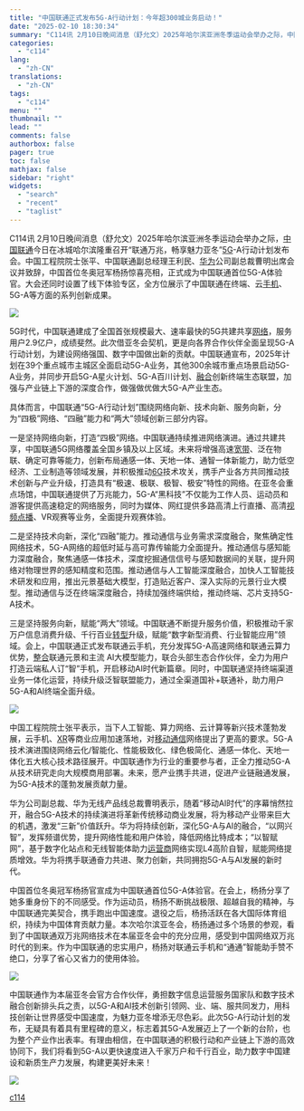 ```yaml
---
title: "中国联通正式发布5G-A行动计划：今年超300城业务启动！"
date: "2025-02-10 18:30:34"
summary: "C114讯 2月10日晚间消息（舒允文）2025年哈尔滨亚洲冬季运动会举办之际，中国联通今日在冰..."
categories:
  - "c114"
lang:
  - "zh-CN"
translations:
  - "zh-CN"
tags:
  - "c114"
menu: ""
thumbnail: ""
lead: ""
comments: false
authorbox: false
pager: true
toc: false
mathjax: false
sidebar: "right"
widgets:
  - "search"
  - "recent"
  - "taglist"
---
```


C114讯 2月10日晚间消息（舒允文）2025年哈尔滨亚洲冬季运动会举办之际，[中国联通](https://www.c114.com.cn/keyword/default.asp?key=%D6%D0%B9%FA%C1%AA%CD%A8)今日在冰城哈尔滨隆重召开“联通万兆，畅享魅力亚冬”[5G](https://www.c114.com.cn/keyword/default.asp?key=5G)-A行动计划发布会。中国工程院院士张平、中国联通副总经理王利民、[华为](https://www.c114.com.cn/keyword/default.asp?key=%BB%AA%CE%AA)公司副总裁曹明出席会议并致辞，中国首位冬奥冠军杨扬惊喜亮相，正式成为中国联通首位5G-A体验官。大会还同时设置了线下体验专区，全方位展示了中国联通在终端、云[手机](https://www.c114.com.cn/keyword/default.asp?key=%CA%D6%BB%FA)、5G-A等方面的系列创新成果。

![](https://image.c114.com.cn/20250210/17391830464562.jpg)

5G时代，中国联通建成了全国首张规模最大、速率最快的5G共建共享[网络](https://www.c114.com.cn/keyword/default.asp?key=%CD%F8%C2%E7)，服务用户2.9亿户，成绩斐然。此次借亚冬会契机，更是向各界合作伙伴全面呈现5G-A行动计划，为建设网络强国、数字中国做出新的贡献。中国联通宣布，2025年计划在39个重点城市主城区全面启动5G-A业务，其他300余城市重点场景启动5G-A业务，并同步开启5G-A星火计划、5G-A百川计划、[融合](https://www.c114.com.cn/keyword/default.asp?key=%C8%DA%BA%CF)创新终端生态联盟，加强与产业链上下游的深度合作，做强做优做大5G-A产业生态。

具体而言，中国联通“5G-A行动计划”围绕网络向新、技术向新、服务向新，分为“四极”网络、“四融”能力和“两大”领域创新三部分内容。

一是坚持网络向新，打造“四极”网络。中国联通持续推进网络演进。通过共建共享，中国联通5G网络覆盖全国乡镇及以上区域。未来将增强高速[宽带](https://www.c114.com.cn/keyword/default.asp?key=%BF%ED%B4%F8)、泛在物联、确定可靠等能力，创新布局通感一体、天地一体、通智一体新能力，助力低空经济、工业制造等领域发展，并积极推动[6G](https://www.c114.com.cn/keyword/default.asp?key=6G)技术攻关，携手产业各方共同推动技术创新与产业升级，打造具有“极速、极联、极智、极安”特性的网络。在亚冬会重点场馆，中国联通提供了万兆能力，5G-A“黑科技”不仅能为工作人员、运动员和游客提供高速稳定的网络服务，同时为媒体、网红提供多路高清上行直播、高清[视频点播](https://www.c114.com.cn/keyword/default.asp?key=%CA%D3%C6%B5%B5%E3%B2%A5)、VR观赛等业务，全面提升观赛体验。

二是坚持技术向新，深化“四融”能力。推动通信与业务需求深度融合，聚焦确定性网络技术，5G-A网络的超低时延与高可靠传输能力全面提升。推动通信与感知能力深度融合，聚焦通感一体技术，深度挖掘通信信号与感知数据间的关联，提升网络对物理世界的感知精度和范围。推动通信与人工智能深度融合，加快人工智能技术研发和应用，推出元景基础大模型，打造贴近客户、深入实际的元景行业大模型。推动通信与泛在终端深度融合，持续加强终端供给，推动终端、芯片支持5G-A技术。

三是坚持服务向新，赋能“两大”领域。中国联通不断提升服务价值，积极推动千家万户信息消费升级、千行百业[转型](https://www.c114.com.cn/keyword/default.asp?key=%D7%AA%D0%CD)升级，赋能“数字新型消费、行业智能应用”领域。会上，中国联通正式发布联通云手机，充分发挥5G-A高速网络和联通云算力优势，[整合](https://www.c114.com.cn/keyword/default.asp?key=%D5%FB%BA%CF)联通元景和主流 AI大模型能力，联合头部生态合作伙伴，全力为用户打造云端私人订“智”手机，开启移动AI时代新篇章。同时，中国联通坚持终端渠道业务一体化运营，持续升级泛智联盟能力，通过全渠道国补+联通补，助力用户5G-A和AI终端全面升级。

![](https://image.c114.com.cn/20250210/17391830638258.jpg)

中国工程院院士张平表示，当下人工智能、算力网络、云计算等新兴技术蓬勃发展，云手机、[XR](https://www.c114.com.cn/keyword/default.asp?key=XR)等商业应用加速落地，对[移动通信](https://www.c114.com.cn/keyword/default.asp?key=%D2%C6%B6%AF%CD%A8%D0%C5)网络提出了更高的要求。5G-A技术演进围绕网络云化/智能化、性能极致化、绿色极简化、通感一体化、天地一体化五大核心技术路径展开。中国联通作为行业的重要参与者，正全力推动5G-A从技术研究走向大规模商用部署。未来，愿产业携手共进，促进产业链融通发展，为5G-A技术的蓬勃发展贡献力量。

华为公司副总裁、华为无线产品线总裁曹明表示，随着“移动AI时代”的序幕悄然拉开，融合5G-A技术的持续演进将革新传统移动商业发展，将为移动产业带来巨大的机遇，激发“三新”价值跃升。华为将持续创新，深化5G-A与AI的融合，“以网兴智”，发挥频谱优势，提升网络性能和用户体验，降低网络比特成本；“以智赋网”，基于数字化站点和无线智能体助力[运营商](https://www.c114.com.cn/keyword/default.asp?key=%D4%CB%D3%AA%C9%CC)网络实现L4高阶自智，赋能网络提质增效。华为将携手联通奋力共进、聚力创新，共同拥抱5G-A与AI发展的新时代。

中国首位冬奥冠军杨扬官宣成为中国联通首位5G-A体验官。在会上，杨扬分享了她多重身份下的不同感受。作为运动员，杨扬不断挑战极限、超越自我的精神，与中国联通完美契合，携手跑出中国速度。退役之后，杨扬活跃在各大国际体育组织，持续为中国体育贡献力量。本次哈尔滨亚冬会，杨扬通过多个场景的参观，看到了中国联通双万兆网络技术在本届亚冬会中的充分应用，感受到中国网络双万兆时代的到来。作为中国联通的忠实用户，杨扬对联通云手机和“通通”智能助手赞不绝口，分享了省心又省力的使用体验。

![](https://image.c114.com.cn/20250210/17391830705288.jpg)

中国联通作为本届亚冬会官方合作伙伴，勇担数字信息运营服务国家队和数字技术融合创新排头兵之责，以5G-A和AI技术创新引领网、业、端、服共同发力，用科技创新让世界感受中国速度，为魅力亚冬增添无尽色彩。此次5G-A行动计划的发布，无疑具有着具有里程碑的意义，标志着其5G-A发展迈上了一个新的台阶，也为整个产业作出表率。有理由相信，在中国联通的积极行动和产业链上下游的高效协同下，我们将看到5G-A以更快速度进入千家万户和千行百业，助力数字中国建设和新质生产力发展，构建更美好未来！

[![](http://www.c114.com.cn/news/images/t21.gif)](http://www.c114.com.cn)

[c114](https://www.c114.com.cn/4app/3542/a1282999.html)
